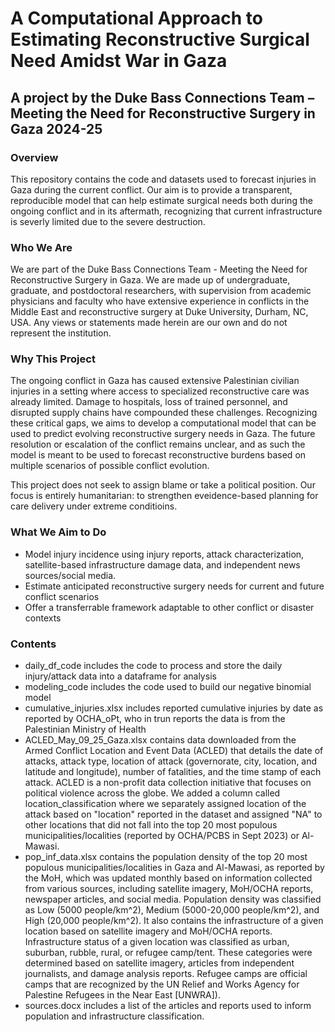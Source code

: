 # A Computational Approach to Estimating Reconstructive Surgical Need Amidst War in Gaza

## A project by the Duke Bass Connections Team – Meeting the Need for Reconstructive Surgery in Gaza 2024-25

### Overview
This repository contains the code and datasets used to forecast injuries in Gaza during the current conflict. Our aim is to provide a transparent, reproducible model that can help estimate surgical needs both during the ongoing conflict and in its aftermath, recognizing that current infrastructure is severly limited due to the severe destruction. 
  
### Who We Are
We are part of the Duke Bass Connections Team - Meeting the Need for Reconstructive Surgery in Gaza. We are made up of undergraduate, graduate, and postdoctoral researchers, with supervision from academic physicians and faculty who have extensive experience in conflicts in the Middle East and reconstructive surgery at Duke University, Durham, NC, USA. Any views or statements made herein are our own and do not represent the institution.  

### Why This Project
The ongoing conflict in Gaza has caused extensive Palestinian civilian injuries in a setting where access to specialized reconstructive care was already limited. Damage to hospitals, loss of trained personnel, and disrupted supply chains have compounded these challenges. Recognizing these critical gaps, we aims to develop a computational model that can be used to predict evolving reconstructive surgery needs in Gaza. The future resolution or escalation of the conflict remains unclear, and as such the model is meant to be used to forecast reconstructive burdens based on multiple scenarios of possible conflict evolution.

This project does not seek to assign blame or take a political position. Our focus is entirely humanitarian: to strengthen eveidence-based planning for care delivery under extreme conditioins.

### What We Aim to Do
- Model injury incidence using injury reports, attack characterization, satellite-based infrastructure damage data, and independent news sources/social media. 
- Estimate anticipated reconstructive surgery needs for current and future conflict scenarios
- Offer a transferrable framework adaptable to other conflict or disaster contexts

### Contents
- daily_df_code includes the code to process and store the daily injury/attack data into a dataframe for analysis
- modeling_code includes the code used to build our negative binomial model
- cumulative_injuries.xlsx includes reported cumulative injuries by date as reported by OCHA_oPt, who in trun reports the data is from the Palestinian Ministry of Health
- ACLED_May_09_25_Gaza.xlsx contains data downloaded from the Armed Conflict Location and Event Data (ACLED) that details the date of attacks, attack type, location of attack (governorate, city, location, and latitude and longitude), number of fatalities, and the time stamp of each attack. ACLED is a non-profit data collection initiative that focuses on political violence across the globe. We added a column called location_classification where we separately assigned location of the attack based on "location" reported in the dataset and assigned "NA" to other locations that did not fall into the top 20 most populous municipalities/localities (reported by OCHA/PCBS in Sept 2023) or Al-Mawasi.
- pop_inf_data.xlsx contains the population density of the top 20 most populous municipalities/localities in Gaza and Al-Mawasi, as reported by the MoH, which was updated monthly based on information collected from various sources, including satellite imagery, MoH/OCHA reports, newspaper articles, and social media. Population density was classified as Low (5000 people/km^2), Medium (5000-20,000 people/km^2), and High (20,000 people/km^2). It also contains the infrastructure of a given location based on satellite imagery and MoH/OCHA reports. Infrastructure status of a given location was classified as urban, suburban, rubble, rural, or refugee camp/tent. These categories were determined based on satellite imagery, articles from independent journalists, and damage analysis reports. Refugee camps are official camps that are recognized by the UN Relief and Works Agency for Palestine Refugees in the Near East [UNWRA]).
- sources.docx includes a list of the articles and reports used to inform population and infrastructure classification. 

###
